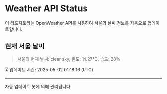 
# Weather API Status

이 리포지토리는 OpenWeather API를 사용하여 서울의 날씨 정보를 자동으로 업데이트합니다.

## 현재 서울 날씨
> 서울의 현재 날씨: clear sky, 온도: 14.27°C, 습도: 28%

⏳ 업데이트 시간: 2025-05-02 01:18:16 (UTC)

---
자동 업데이트 봇에 의해 관리됩니다.
